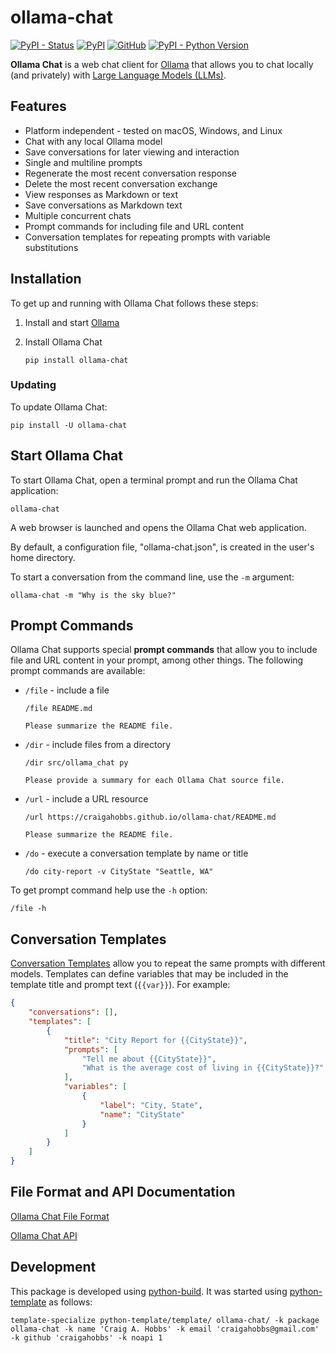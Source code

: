 # ollama-chat

[![PyPI - Status](https://img.shields.io/pypi/status/ollama-chat)](https://pypi.org/project/ollama-chat/)
[![PyPI](https://img.shields.io/pypi/v/ollama-chat)](https://pypi.org/project/ollama-chat/)
[![GitHub](https://img.shields.io/github/license/craigahobbs/ollama-chat)](https://github.com/craigahobbs/ollama-chat/blob/main/LICENSE)
[![PyPI - Python Version](https://img.shields.io/pypi/pyversions/ollama-chat)](https://pypi.org/project/ollama-chat/)

**Ollama Chat** is a web chat client for
[Ollama](https://ollama.com)
that allows you to chat locally (and privately) with
[Large Language Models (LLMs)](https://ollama.com/library).


## Features

- Platform independent - tested on macOS, Windows, and Linux
- Chat with any local Ollama model
- Save conversations for later viewing and interaction
- Single and multiline prompts
- Regenerate the most recent conversation response
- Delete the most recent conversation exchange
- View responses as Markdown or text
- Save conversations as Markdown text
- Multiple concurrent chats
- Prompt commands for including file and URL content
- Conversation templates for repeating prompts with variable substitutions


## Installation

To get up and running with Ollama Chat follows these steps:

1. Install and start [Ollama](https://ollama.com)

2. Install Ollama Chat

   ~~~
   pip install ollama-chat
   ~~~


### Updating

To update Ollama Chat:

~~~
pip install -U ollama-chat
~~~


## Start Ollama Chat

To start Ollama Chat, open a terminal prompt and run the Ollama Chat application:

~~~
ollama-chat
~~~

A web browser is launched and opens the Ollama Chat web application.

By default, a configuration file, "ollama-chat.json", is created in the user's home directory.

To start a conversation from the command line, use the `-m` argument:

~~~
ollama-chat -m "Why is the sky blue?"
~~~


## Prompt Commands

Ollama Chat supports special **prompt commands** that allow you to include file and URL content in
your prompt, among other things. The following prompt commands are available:

- `/file` - include a file

  ```
  /file README.md

  Please summarize the README file.
  ```

- `/dir` - include files from a directory

  ```
  /dir src/ollama_chat py

  Please provide a summary for each Ollama Chat source file.
  ```

- `/url` - include a URL resource

  ```
  /url https://craigahobbs.github.io/ollama-chat/README.md

  Please summarize the README file.
  ```

- `/do` - execute a conversation template by name or title

  ```
  /do city-report -v CityState "Seattle, WA"
  ```

To get prompt command help use the `-h` option:

```
/file -h
```


## Conversation Templates

[Conversation Templates](https://craigahobbs.github.io/ollama-chat/api.html#var.vName='OllamaChatConfig'&type_ConversationTemplate)
allow you to repeat the same prompts with different models. Templates can define variables that may
be included in the template title and prompt text (`{{var}}`). For example:

```json
{
    "conversations": [],
    "templates": [
        {
            "title": "City Report for {{CityState}}",
            "prompts": [
                "Tell me about {{CityState}}",
                "What is the average cost of living in {{CityState}}?"
            ],
            "variables": [
                {
                    "label": "City, State",
                    "name": "CityState"
                }
            ]
        }
    ]
}
```


## File Format and API Documentation

[Ollama Chat File Format](https://craigahobbs.github.io/ollama-chat/api.html#var.vName='OllamaChatConfig')

[Ollama Chat API](https://craigahobbs.github.io/ollama-chat/api.html)


## Development

This package is developed using [python-build](https://github.com/craigahobbs/python-build#readme).
It was started using [python-template](https://github.com/craigahobbs/python-template#readme) as follows:

~~~
template-specialize python-template/template/ ollama-chat/ -k package ollama-chat -k name 'Craig A. Hobbs' -k email 'craigahobbs@gmail.com' -k github 'craigahobbs' -k noapi 1
~~~

